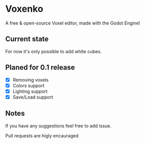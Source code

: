 # Voxenko
A free &amp; open-source Voxel editor, made with the Godot Engine! 

## Current state
For now it's only possible to add white cubes.

## Planed for 0.1 release
- [x] Removing voxels
- [x] Colors support
- [x] Lighting support
- [x] Save/Load support

## Notes
If you have any suggestions feel free to add issue.

Pull requests are higly encauraged
